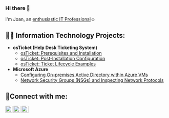 ### Hi there 👋

I'm Joan, an <a href="[https://linkedin.com/in/Joanashanut](https://www.linkedin.com/in/joan-ashanut-75331b238/)"> enthusiastic IT Professional</a>☺</h1>

<h2>👨‍💻 Information Technology Projects:</h2>

- <b>osTicket (Help Desk Ticketing System)</b>
  - [osTicket: Prerequisites and Installation](https://github.com/joanashanut/osticket-prereqs)
  - [osTicket: Post-Installation Configuration](https://github.com/joanashanut/post-install-config)
  - [osTicket: Ticket Lifecycle Examples](https://github.com/joanashanut/ticket-lifecycle)
- <b>Microsoft Azure</b>
  - [Configuring On-premises Active Directory within Azure VMs](https://github.com/joanashanut/configure-ad)
  - [Network Security Groups (NSGs) and Inspecting Network Protocols](https://github.com/joanashanut/azure-network-protocols)

<h2>🤳Connect with me:</h2>

[<img align="left" alt="Joan | Twitter" width="22px" src="https://cdn.jsdelivr.net/npm/simple-icons@v3/icons/twitter.svg" />][twitter]
[<img align="left" alt="Joan | LinkedIn" width="22px" src="https://cdn.jsdelivr.net/npm/simple-icons@v3/icons/linkedin.svg" />][linkedin]
[<img align="left" alt="Joan | Instagram" width="22px" src="https://cdn.jsdelivr.net/npm/simple-icons@v3/icons/instagram.svg" />][instagram]

[twitter]: https://twitter.com/Joan
[instagram]: https://www.instagram.com/Joan
[linkedin]: https://linkedin.com/in/Joan
